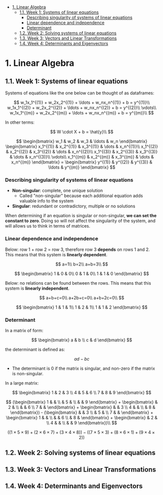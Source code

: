- [1. Linear Algebra](#1-linear-algebra)
  - [1.1. Week 1: Systems of linear equations](#11-week-1-systems-of-linear-equations)
    - [Describing singularity of systems of linear equations](#describing-singularity-of-systems-of-linear-equations)
    - [Linear dependence and independence](#linear-dependence-and-independence)
    - [Determinant](#determinant)
  - [1.2. Week 2: Solving systems of linear equations](#12-week-2-solving-systems-of-linear-equations)
  - [1.3. Week 3: Vectors and Linear Transformations](#13-week-3-vectors-and-linear-transformations)
  - [1.4. Week 4: Determinants and Eigenvectors](#14-week-4-determinants-and-eigenvectors)

# 1. Linear Algebra

## 1.1. Week 1: Systems of linear equations

Systems of equations like the one below can be thought of as dataframes:

$$
    w_1x_1^{(1)} + w_2x_2^{(1)} + \ldots + w_nx_n^{(1)} + b = y^{(1)}\\
    w_1x_1^{(2)} + w_2x_2^{(2)} + \ldots + w_nx_n^{(2)} + b = y^{(2)}\\
    \vdots\\
    w_1x_1^{(m)} + w_2x_2^{(m)} + \ldots + w_nx_n^{(m)} + b = y^{(m)}\\
$$

In other terms:

$$
    W \cdot X + b = \hat{y}\\
$$

$$
    \begin{bmatrix}
        w_1 & w_2 & w_3 & \ldots & w_n 
    \end{bmatrix}
    \begin{bmatrix}
        x_1^{(1)} & x_2^{(1)} & x_3^{(1)} & \dots & x_n^{(1)}\\
        x_1^{(2)} & x_2^{(2)} & x_3^{(2)} & \dots & x_n^{(2)}\\
        x_1^{(3)} & x_2^{(3)} & x_3^{(3)} & \dots & x_n^{(3)}\\
        \vdots\\
        x_1^{(m)} & x_2^{(m)} & x_3^{(m)} & \dots & x_n^{(m)}
    \end{bmatrix}
    =
    \begin{bmatrix}
        y^{(1)} & y^{(2)} & y^{(3)} & \ldots & y^{(m)}
    \end{bmatrix}
$$

### Describing singularity of systems of linear equations ###

* **Non-singular**: complete, one unique solution
  * Called "non-singular" because each additional equation adds valuable info to the system
* **Singular**: redundant or contradictory, multiple or no solutions

When determining if an equation is singular or non-singular, **we can set the constant to zero**. Doing so will not affect the singularity of the system, and will allows us to think in terms of matrices.

### Linear dependence and independence ###
Below: row 1 + row 2 = row 3, therefore row 3 **depends** on rows 1 and 2. This means that this system is **linearly dependent**.

$$
    a=1\\
    b=2\\
    a+b=3\\
$$

$$
    \begin{bmatrix}
    1 & 0 & 0\\
    0 & 1 & 0\\
    1 & 1 & 0
    \end{bmatrix}
$$

Below: no relations can be found between the rows. This means that this system is **linearly independent**.

$$
    a+b+c=0\\
    a+2b+c=0\\
    a+b+2c=0\\
$$

$$
    \begin{bmatrix}
    1 & 1 & 1\\
    1 & 2 & 1\\
    1 & 1 & 2
    \end{bmatrix}
$$

### Determinant ###
In a matrix of form:

$$
    \begin{bmatrix}
    a & b \\
    c & d
    \end{bmatrix}
$$

the determinant is defined as:

$$ad-bc$$

* The determinant is 0 if the matrix is singular, and non-zero if the matrix is non-singular.

In a large matrix:

$$
    \begin{bmatrix}
    1 & 2 & 3 \\
    4 & 5 & 6 \\
    7 & 8 & 9
    \end{bmatrix}
$$

$$
    (\begin{bmatrix}
    1 &  &  \\
     & 5 &  \\
     &  & 9
    \end{bmatrix} +     
    \begin{bmatrix}
     & 2 &  \\
     &  & 6 \\
    7 &  & 
    \end{bmatrix} +     
    \begin{bmatrix}
     &  & 3 \\
    4 &  &  \\
     & 8 & 
    \end{bmatrix}) - 
    (\begin{bmatrix}
     &  & 3 \\
     & 5 &  \\
    7 &  & 
    \end{bmatrix} +     
    \begin{bmatrix}
    1 &  &  \\
     &  & 6 \\
     & 8 & 
    \end{bmatrix} +     
    \begin{bmatrix}
     & 2 &  \\
    4 &  &  \\
     &  & 9
    \end{bmatrix})\\
$$

$$
    ((1\times5\times9) + (2\times6\times7) + (3\times4\times8)) - ((7\times5\times3) + (8\times6\times1) + (9\times4\times2))
$$

## 1.2. Week 2: Solving systems of linear equations

## 1.3. Week 3: Vectors and Linear Transformations

## 1.4. Week 4: Determinants and Eigenvectors

<!-- # 2. Calculus
# 3. Probability & Statistics -->
